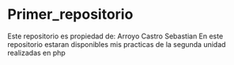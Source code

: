 # Primer_repositorio
Este repositorio es propiedad de: Arroyo Castro Sebastian
En este repositorio estaran disponibles mis practicas de la segunda unidad realizadas en php
